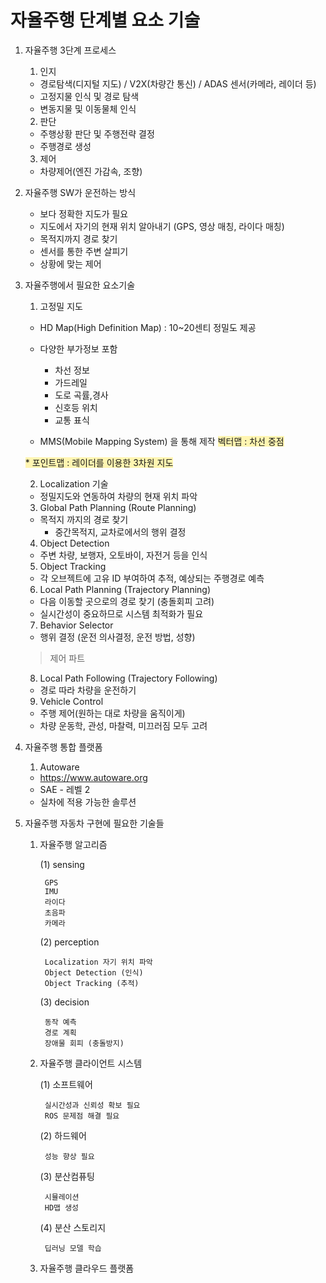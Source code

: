 # 자율주행 단계별 요소 기술

1. 자율주행 3단계 프로세스
    1) 인지
    + 경로탐색(디지털 지도) / V2X(차량간 통신) / ADAS 센서(카메라, 레이더 등)
    + 고정지물 인식 및 경로 탐색
    + 변동지물 및 이동물체 인식

    2) 판단
    + 주행상황 판단 및 주행전략 결정
    + 주행경로 생성

    3) 제어
    + 차량제어(엔진 가감속, 조향)

2. 자율주행 SW가 운전하는 방식
    + 보다 정확한 지도가 필요
    + 지도에서 자기의 현재 위치 알아내기 (GPS, 영상 매칭, 라이다 매칭)
    + 목적지까지 경로 찾기
    + 센서를 통한 주변 살피기
    + 상황에 맞는 제어

3. 자율주행에서 필요한 요소기술

    1) 고정밀 지도
    + HD Map(High Definition Map) : 10~20센티 정밀도 제공
    + 다양한 부가정보 포함
        - 차선 정보
        - 가드레일
        - 도로 곡률,경사
        - 신호등 위치
        - 교통 표식

    + MMS(Mobile Mapping System) 을 통해 제작
    <span style='background-color:#fff5b1'>벡터맵 : 차선 중점</span>

    <span style='background-color:#fff5b1'>* 포인트맵 : 레이더를 이용한 3차원 지도</span>
    
    2) Localization 기술
    + 정밀지도와 연동하여 차량의 현재 위치 파악

    3) Global Path Planning (Route Planning)
    + 목적지 까지의 경로 찾기
        - 중간목적지, 교차로에서의 행위 결정
    
    4) Object Detection
    + 주변 차량, 보행자, 오토바이, 자전거 등을 인식

    5) Object Tracking
    + 각 오브젝트에 고유 ID 부여하여 추적, 예상되는 주행경로 예측

    6) Local Path Planning (Trajectory Planning)
    + 다음 이동할 곳으로의 경로 찾기 (충돌회피 고려)
    + 실시간성이 중요하므로 시스템 최적화가 필요

    7) Behavior Selector
    + 행위 결정 (운전 의사결정, 운전 방법, 성향)

    > 제어 파트
    8) Local Path Following (Trajectory Following)
    + 경로 따라 차량을 운전하기

    9) Vehicle Control
    + 주행 제어(원하는 대로 차량을 움직이게)
    + 차량 운동학, 관성, 마찰력, 미끄러짐 모두 고려


4. 자율주행 통합 플랫폼
    1) Autoware
    + https://www.autoware.org
    + SAE - 레벨 2
    + 실차에 적용 가능한 솔루션

5. 자율주행 자동차 구현에 필요한 기술들
    1) 자율주행 알고리즘

        (1) sensing

            GPS
            IMU
            라이다
            초음파
            카메라

        (2) perception

            Localization 자기 위치 파악
            Object Detection (인식)
            Object Tracking (추적)

        (3) decision

            동작 예측
            경로 계획
            장애물 회피 (충돌방지)

    2) 자율주행 클라이언트 시스템
    
        (1) 소프트웨어

            실시간성과 신뢰성 확보 필요
            ROS 문제점 해결 필요
        
        (2) 하드웨어

            성능 향상 필요

        (3) 분산컴퓨팅

            시뮬레이션
            HD맵 생성

        (4) 분산 스토리지

            딥러닝 모델 학습
    
    3) 자율주행 클라우드 플랫폼

    